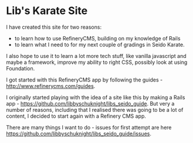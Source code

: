 # Lib's Karate Site

I have created this site for two reasons:

- to learn how to use RefineryCMS, building on my knowledge of Rails
- to learn what I need to for my next couple of gradings in Seido Karate.

I also hope to use it to learn a lot more tech stuff, like vanilla javascript and maybe a framework, improve my ability to right CSS, possibly look at using Foundation.

I got started with this RefineryCMS app by following the guides - http://www.refinerycms.com/guides.

I originally started playing with the idea of a site like this by making a Rails app - https://github.com/libbyschuknight/libs_seido_guide. But very a number of reasons, including that I realised there was going to be a lot of content, I decided to start again with a Refinery CMS app.

There are many things I want to do - issues for first attempt are here https://github.com/libbyschuknight/libs_seido_guide/issues.
